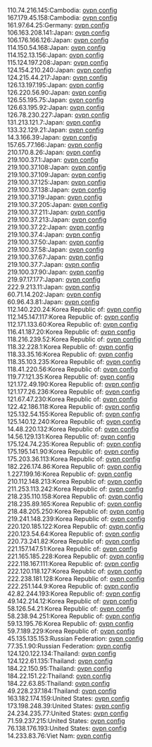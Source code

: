 110.74.216.145:Cambodia: [ovpn config](vpn/110_74_216_145.ovpn)  
167.179.45.158:Cambodia: [ovpn config](vpn/167_179_45_158.ovpn)  
161.97.64.25:Germany: [ovpn config](vpn/161_97_64_25.ovpn)  
106.163.208.141:Japan: [ovpn config](vpn/106_163_208_141.ovpn)  
106.176.166.126:Japan: [ovpn config](vpn/106_176_166_126.ovpn)  
114.150.54.168:Japan: [ovpn config](vpn/114_150_54_168.ovpn)  
114.152.13.156:Japan: [ovpn config](vpn/114_152_13_156.ovpn)  
115.124.197.208:Japan: [ovpn config](vpn/115_124_197_208.ovpn)  
124.154.210.240:Japan: [ovpn config](vpn/124_154_210_240.ovpn)  
124.215.44.217:Japan: [ovpn config](vpn/124_215_44_217.ovpn)  
126.13.197.195:Japan: [ovpn config](vpn/126_13_197_195.ovpn)  
126.220.56.90:Japan: [ovpn config](vpn/126_220_56_90.ovpn)  
126.55.195.75:Japan: [ovpn config](vpn/126_55_195_75.ovpn)  
126.63.195.92:Japan: [ovpn config](vpn/126_63_195_92.ovpn)  
126.78.230.227:Japan: [ovpn config](vpn/126_78_230_227.ovpn)  
131.213.121.7:Japan: [ovpn config](vpn/131_213_121_7.ovpn)  
133.32.129.21:Japan: [ovpn config](vpn/133_32_129_21.ovpn)  
14.3.166.39:Japan: [ovpn config](vpn/14_3_166_39.ovpn)  
157.65.77.166:Japan: [ovpn config](vpn/157_65_77_166.ovpn)  
210.170.8.26:Japan: [ovpn config](vpn/210_170_8_26.ovpn)  
219.100.37.1:Japan: [ovpn config](vpn/219_100_37_1.ovpn)  
219.100.37.108:Japan: [ovpn config](vpn/219_100_37_108.ovpn)  
219.100.37.109:Japan: [ovpn config](vpn/219_100_37_109.ovpn)  
219.100.37.125:Japan: [ovpn config](vpn/219_100_37_125.ovpn)  
219.100.37.138:Japan: [ovpn config](vpn/219_100_37_138.ovpn)  
219.100.37.19:Japan: [ovpn config](vpn/219_100_37_19.ovpn)  
219.100.37.205:Japan: [ovpn config](vpn/219_100_37_205.ovpn)  
219.100.37.211:Japan: [ovpn config](vpn/219_100_37_211.ovpn)  
219.100.37.213:Japan: [ovpn config](vpn/219_100_37_213.ovpn)  
219.100.37.22:Japan: [ovpn config](vpn/219_100_37_22.ovpn)  
219.100.37.4:Japan: [ovpn config](vpn/219_100_37_4.ovpn)  
219.100.37.50:Japan: [ovpn config](vpn/219_100_37_50.ovpn)  
219.100.37.58:Japan: [ovpn config](vpn/219_100_37_58.ovpn)  
219.100.37.67:Japan: [ovpn config](vpn/219_100_37_67.ovpn)  
219.100.37.7:Japan: [ovpn config](vpn/219_100_37_7.ovpn)  
219.100.37.90:Japan: [ovpn config](vpn/219_100_37_90.ovpn)  
219.97.17.177:Japan: [ovpn config](vpn/219_97_17_177.ovpn)  
222.9.213.11:Japan: [ovpn config](vpn/222_9_213_11.ovpn)  
60.71.14.202:Japan: [ovpn config](vpn/60_71_14_202.ovpn)  
60.96.43.81:Japan: [ovpn config](vpn/60_96_43_81.ovpn)  
112.140.220.24:Korea Republic of: [ovpn config](vpn/112_140_220_24.ovpn)  
112.145.147.117:Korea Republic of: [ovpn config](vpn/112_145_147_117.ovpn)  
112.171.133.60:Korea Republic of: [ovpn config](vpn/112_171_133_60.ovpn)  
116.41.187.20:Korea Republic of: [ovpn config](vpn/116_41_187_20.ovpn)  
118.216.239.52:Korea Republic of: [ovpn config](vpn/118_216_239_52.ovpn)  
118.32.228.1:Korea Republic of: [ovpn config](vpn/118_32_228_1.ovpn)  
118.33.35.16:Korea Republic of: [ovpn config](vpn/118_33_35_16.ovpn)  
118.35.103.235:Korea Republic of: [ovpn config](vpn/118_35_103_235.ovpn)  
118.41.220.56:Korea Republic of: [ovpn config](vpn/118_41_220_56.ovpn)  
119.77.121.35:Korea Republic of: [ovpn config](vpn/119_77_121_35.ovpn)  
121.172.49.190:Korea Republic of: [ovpn config](vpn/121_172_49_190.ovpn)  
121.177.26.236:Korea Republic of: [ovpn config](vpn/121_177_26_236.ovpn)  
121.67.47.230:Korea Republic of: [ovpn config](vpn/121_67_47_230.ovpn)  
122.42.186.118:Korea Republic of: [ovpn config](vpn/122_42_186_118.ovpn)  
125.132.54.155:Korea Republic of: [ovpn config](vpn/125_132_54_155.ovpn)  
125.140.12.240:Korea Republic of: [ovpn config](vpn/125_140_12_240.ovpn)  
14.48.220.132:Korea Republic of: [ovpn config](vpn/14_48_220_132.ovpn)  
14.56.129.131:Korea Republic of: [ovpn config](vpn/14_56_129_131.ovpn)  
175.124.74.235:Korea Republic of: [ovpn config](vpn/175_124_74_235.ovpn)  
175.195.141.90:Korea Republic of: [ovpn config](vpn/175_195_141_90.ovpn)  
175.203.36.113:Korea Republic of: [ovpn config](vpn/175_203_36_113.ovpn)  
182.226.174.86:Korea Republic of: [ovpn config](vpn/182_226_174_86.ovpn)  
1.227.199.16:Korea Republic of: [ovpn config](vpn/1_227_199_16.ovpn)  
210.112.148.213:Korea Republic of: [ovpn config](vpn/210_112_148_213.ovpn)  
211.253.113.242:Korea Republic of: [ovpn config](vpn/211_253_113_242.ovpn)  
218.235.110.158:Korea Republic of: [ovpn config](vpn/218_235_110_158.ovpn)  
218.235.89.165:Korea Republic of: [ovpn config](vpn/218_235_89_165.ovpn)  
218.48.205.250:Korea Republic of: [ovpn config](vpn/218_48_205_250.ovpn)  
219.241.148.239:Korea Republic of: [ovpn config](vpn/219_241_148_239.ovpn)  
220.120.185.122:Korea Republic of: [ovpn config](vpn/220_120_185_122.ovpn)  
220.123.54.64:Korea Republic of: [ovpn config](vpn/220_123_54_64.ovpn)  
220.73.241.82:Korea Republic of: [ovpn config](vpn/220_73_241_82.ovpn)  
221.157.147.51:Korea Republic of: [ovpn config](vpn/221_157_147_51.ovpn)  
221.165.185.228:Korea Republic of: [ovpn config](vpn/221_165_185_228.ovpn)  
222.118.167.111:Korea Republic of: [ovpn config](vpn/222_118_167_111.ovpn)  
222.120.118.127:Korea Republic of: [ovpn config](vpn/222_120_118_127.ovpn)  
222.238.181.128:Korea Republic of: [ovpn config](vpn/222_238_181_128.ovpn)  
222.251.144.9:Korea Republic of: [ovpn config](vpn/222_251_144_9.ovpn)  
42.82.244.193:Korea Republic of: [ovpn config](vpn/42_82_244_193.ovpn)  
49.142.214.12:Korea Republic of: [ovpn config](vpn/49_142_214_12.ovpn)  
58.126.54.21:Korea Republic of: [ovpn config](vpn/58_126_54_21.ovpn)  
58.238.94.251:Korea Republic of: [ovpn config](vpn/58_238_94_251.ovpn)  
59.13.195.76:Korea Republic of: [ovpn config](vpn/59_13_195_76.ovpn)  
59.7.189.229:Korea Republic of: [ovpn config](vpn/59_7_189_229.ovpn)  
45.135.135.153:Russian Federation: [ovpn config](vpn/45_135_135_153.ovpn)  
77.35.1.90:Russian Federation: [ovpn config](vpn/77_35_1_90.ovpn)  
124.120.122.134:Thailand: [ovpn config](vpn/124_120_122_134.ovpn)  
124.122.61.135:Thailand: [ovpn config](vpn/124_122_61_135.ovpn)  
184.22.150.95:Thailand: [ovpn config](vpn/184_22_150_95.ovpn)  
184.22.151.22:Thailand: [ovpn config](vpn/184_22_151_22.ovpn)  
184.22.63.85:Thailand: [ovpn config](vpn/184_22_63_85.ovpn)  
49.228.237.184:Thailand: [ovpn config](vpn/49_228_237_184.ovpn)  
163.182.174.159:United States: [ovpn config](vpn/163_182_174_159.ovpn)  
173.198.248.39:United States: [ovpn config](vpn/173_198_248_39.ovpn)  
24.234.235.77:United States: [ovpn config](vpn/24_234_235_77.ovpn)  
71.59.237.215:United States: [ovpn config](vpn/71_59_237_215.ovpn)  
76.138.176.193:United States: [ovpn config](vpn/76_138_176_193.ovpn)  
14.233.83.76:Viet Nam: [ovpn config](vpn/14_233_83_76.ovpn)  

